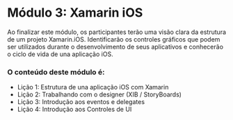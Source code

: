 # Módulo 3: Xamarin iOS 

Ao finalizar este módulo, os participantes terão uma visão clara da estrutura de um projeto Xamarin.iOS. Identificarão os controles gráficos que podem ser utilizados durante o desenvolvimento de seus aplicativos e conhecerão o ciclo de vida de una aplicação iOS.

### O conteúdo deste módulo é:

- Lição 1: Estrutura de una aplicação iOS com Xamarin
- Lição 2: Trabalhando com o designer (XIB / StoryBoards)
- Lição 3: Introdução aos eventos e delegates
- Lição 4: Introdução aos Controles de UI
